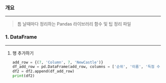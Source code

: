 ### 개요

---

>   틈 날때마다 정리하는 Pandas 라이브러리 함수 및 팁 정리 파일



### 1. DataFrame

---

1.   행 추가하기

     ```python
     add_row = {(7, 'Column', 7, 'NewCastle')}
     df_add_row = pd.DataFrame(add_row, columns = ['순위', '이름', '득점 수', '소속팀'])
     df2 = df2.append(df_add_row)
     print(df2)
     ```

     

